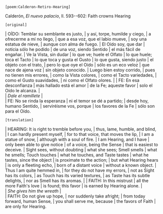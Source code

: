 <!--- Chapter 2 -->

`[poem:Calderon-Retiro-Hearing]`

Calderón, *El nuevo palacio*, ll. 593--602: Faith crowns Hearing

`[original]`

| OÍDO: Temblar su semblante es justo, 
| y así, torpe, humilde y ciego, 
| a ofrecerme a mí no llego, 
| que a esa voz, que el labio mueve, 
| soy una estatua de nieve, 
| aunque con alma de fuego. 
| El Oído soy, que dar 
| noticia sólo he podido 
| de una voz, siendo Sentido 
| el más fácil de engañar. 
| Ve la Vista, sin dudar 
| lo que ve; huele el Olfato 
| lo que huele; toca el Tacto 
| lo que toca y gusta el Gusto 
| lo que gusta, siendo justo 
| el objeto con el trato, 
| pero lo que oye el Oído 
| sólo es un eco veloz 
| que nace de ajena voz 
| sin objeto conocido. 
| Luego bien estoy corrido, 
| pues no tienen mis errores, 
| como la Vista colores, 
| como el Tacto variedades, 
| como el Gusto suavidades, 
| ni como el Olfato olores. 
| 
| FE: En esa desconfianza 
| más hallado está el amor 
| de la Fe; aqueste favor 
| solo el Oído le alcanza. 
|  
| *Dale el ramillete*
|  
| FE: No se rinda la esperanza 
| ni el temor se dé a partido; 
| desde hoy, humano Sentido, 
| serviréisme vos, porque 
| los favores de la Fe 
| sólo son para el Oído.  

<!--- check solo vs. sólo -->


`[translation]`

| HEARING: It is right to tremble before you, 
| thus, lame, humble, and blind, 
| I can hardly present myself, 
| for to that voice, that moves the lip, 
| I am a statue of snow, 
| although with a soul of fire. 
| I am Hearing, and I have 
| only been able to give notice 
| of a voice, being the Sense 
| that is easiest to deceive. 
| Sight sees, without doubting 
| what she sees; Smell smells 
| what he smells; Touch touches 
| what he touches, and Taste tastes 
| what he tastes, since the object 
| is proximate to the action; 
| but what Hearing hears 
| is only a fleeting echo, 
| born of a distant voice 
| without a known object. 
| Thus I am quite hemmed in, 
| for they do not have my errors, 
| not as Sight has its colors, 
| as Touch has its varied textures, 
| as Taste has its subtle delights, 
| nor as Smell has its aromas. 
| 
| FAITH: In this mistrust 
| all the more Faith's love 
| is found; this favor
| is earned by Hearing alone. 
|  
| *She gives him the wreath*
|  
| FAITH: Do not give up hope, 
| nor suddenly take afright; 
| from today forward, human Sense, 
| you shall serve me, because 
| the favors of Faith 
| are only for Hearing. 

